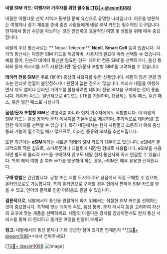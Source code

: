 **네팔 SIM 카드: 여행자와 거주자를 위한 필수품 [[TG💪+ @esim1088](https://t.me/s/esim1088)]**

네팔은 아름다운 산악 지역과 풍부한 문화 유산으로 유명한 나라입니다. 이곳을 방문하는 여행자나 장기 체류를 준비 중인 사람들에게 네팔 SIM 카드는 필수적인 도구입니다. 현지에서 통신 수단을 확보하는 것은 안전하고 효율적인 여행 및 생활을 위해 매우 중요합니다.

네팔의 주요 통신사로는 ** Nepal Telecom**, **Ncell**, **Smart Cell** 등이 있습니다. 각각의 통신사는 다양한 SIM 카드를 제공하며, 사용자의 필요에 따라 선택할 수 있습니다. 예를 들어, 단순히 데이터 통신만 필요한 경우 '데이터 전용 SIM'을 선택하거나, 음성 통화와 문자 메시지를 자주 사용한다면 '음성/문자 포함형 SIM'을 고려해볼 수 있습니다.

**데이터 전용 SIM**은 주로 데이터 중심의 사용자를 위한 상품입니다. 네팔의 많은 관광 명소는 인터넷 연결이 불안정하거나 완전히 없는 경우가 많습니다. 따라서 네팔을 여행하면서 지도 앱이나 온라인 가이드를 활용하려면 데이터 전용 SIM을 구매하는 것이 좋습니다. 데이터 속도는 일반적으로 4G 또는 LTE를 지원하며, 요금제는 일일 패스, 주간 패스, 혹은 월간 패스로 나뉩니다.

**음성/문자 포함형 SIM**은 여행객뿐 아니라 현지 거주자에게도 적합합니다. 이 타입의 SIM 카드는 음성 통화와 문자 메시지를 기본적으로 제공하며, 추가적으로 데이터를 포함한 패키지를 선택할 수 있습니다. 특히 네팔에서는 현지 사람들과 소통하기 위해 음성 통화 기능이 필수적일 때가 많으므로, 이러한 종류의 SIM을 추천드립니다.

또한 최근에는 **eSIM**이라는 새로운 형태의 SIM 카드가 대두되고 있습니다. eSIM은 물리적으로 작은 칩으로, 스마트폰이나 태블릿에 내장된 형태로 사용됩니다. eSIM을 사용하면 별도의 물리적 카드를 구매하지 않고도 네팔 현지 통신사와 즉시 연결할 수 있습니다. 특히 해외 여행 중 여러 국가를 방문해야 하는 경우, eSIM은 매우 유용한 선택입니다.

**구매 방법**은 간단합니다. 공항 또는 네팔 도시의 주요 상점에서 직접 구매할 수 있으며, 온라인으로도 가능합니다. 특히 온라인으로 구매할 경우 집에서 편하게 SIM 카드를 받을 수 있고, 언어의 문제로 인한 어려움도 줄일 수 있습니다.

**결론적으로**, 네팔에서의 통신을 원활하게 하기 위해서는 적절한 SIM 카드를 선택하는 것이 중요합니다. 목적에 맞는 데이터 속도, 음성 통화, 문자 메시지 등을 고려하여 자신의 요구에 맞는 제품을 선택하세요. 네팔의 아름다운 경치를 감상하면서도 현지 통신 서비스를 통해 더 편리하고 즐거운 여행을 만들어 보세요! 

**참고:** 네팔에서의 통신 문제나 기타 궁금한 점이 있다면 언제든지 **[TG💪+ @esim1088](https://t.me/s/esim1088)**에서 연락주세요!

[[TG💪+ @esim1088](https://t.me/s/esim1088) ![Image](https://i.postimg.cc/Y0z9fWf4/image.png)]